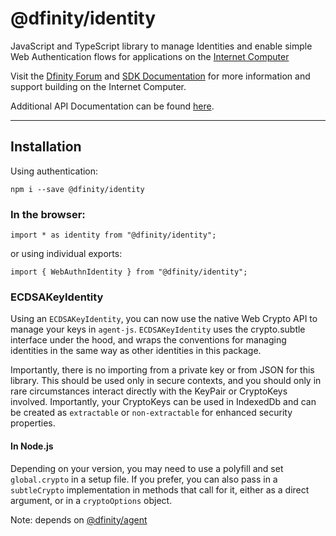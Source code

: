 # @dfinity/identity

JavaScript and TypeScript library to manage Identities and enable simple Web Authentication flows for applications on the [Internet Computer](https://dfinity.org/)

Visit the [Dfinity Forum](https://forum.dfinity.org/) and [SDK Documentation](https://sdk.dfinity.org/docs/index.html) for more information and support building on the Internet Computer.

Additional API Documentation can be found [here](https://agent-js.icp.host/identity/index.html).

---

## Installation

Using authentication:

```
npm i --save @dfinity/identity
```

### In the browser:

```
import * as identity from "@dfinity/identity";
```

or using individual exports:

```
import { WebAuthnIdentity } from "@dfinity/identity";
```

### ECDSAKeyIdentity

Using an `ECDSAKeyIdentity`, you can now use the native Web Crypto API to manage your keys in `agent-js`. `ECDSAKeyIdentity` uses the crypto.subtle interface under the hood, and wraps the conventions for managing identities in the same way as other identities in this package.

Importantly, there is no importing from a private key or from JSON for this library. This should be used only in secure contexts, and you should only in rare circumstances interact directly with the KeyPair or CryptoKeys involved. Importantly, your CryptoKeys can be used in IndexedDb and can be created as `extractable` or `non-extractable` for enhanced security properties.

#### In Node.js

Depending on your version, you may need to use a polyfill and set `global.crypto` in a setup file. If you prefer, you can also pass in a `subtleCrypto` implementation in methods that call for it, either as a direct argument, or in a `cryptoOptions` object.

Note: depends on [@dfinity/agent](https://www.npmjs.com/package/@dfinity/agent)

